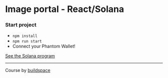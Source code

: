 # Image portal - React/Solana

### Start project

- `npm install`
- `npm run start`
- Connect your Phantom Wallet!

[See the Solana program](https://github.com/KevinFiorentino/solana-portal)

---

Course by [buildspace](https://buildspace.so/p/build-solana-web3-app)
